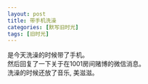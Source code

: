 ```yaml
---
layout: post
title: 带手机洗澡
categories: [默写旧时光]
tags: [旧时光]
---
```

是今天洗澡的时候带了手机。   
然后回复了一下关于在1001房间赌博的微信消息。  
洗澡的时候还放了音乐, 美滋滋。   

